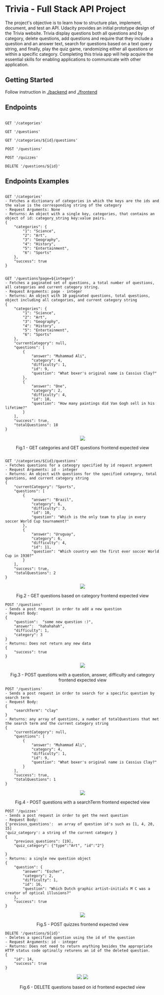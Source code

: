 # Trivia - Full Stack API Project

The project's objective is to learn how to structure plan, implement, document, and test an API. Udacity provides an initial prototype design of the Trivia website. Trivia display questions both all questions and by category, delete questions, add questions and require that they include a question and an answer text, search for questions based on a text query string, and finally, play the quiz game, randomizing either all questions or within a specific category. Completing this trivia app will help acquire the essential skills for enabling applications to communicate with other application.

## Getting Started

Follow instruction in [./backend](https://github.com/alanoudalbattah/Trivia/tree/master/Trivia\_API/backend/README.md) and [./frontend](https://github.com/alanoudalbattah/Trivia/tree/master/Trivia\_API/frontend/README.md)

## Endpoints

```

GET '/categories'

GET '/questions'

GET '/categories/${id}/questions'

POST '/questions'

POST '/quizzes'

DELETE '/questions/${id}'

```  

## Endpoints Examples

```

GET '/categories'
- Fetches a dictionary of categories in which the keys are the ids and the value is the corresponding string of the category
- Request Arguments: None
- Returns: An object with a single key, categories, that contains an object of id: category_string key:value pairs. 
{
    "categories": {
        "1": "Science",
        "2": "Art",
        "3": "Geography",
        "4": "History",
        "5": "Entertainment",
        "6": "Sports"
    },
    "success": true
}
```

```

GET '/questions?page=${integer}'
- Fetches a paginated set of questions, a total number of questions, all categories and current category string. 
- Request Arguments: page - integer
- Returns: An object with 10 paginated questions, total questions, object including all categories, and current category string
{
    "categories": {
        "1": "Science",
        "2": "Art",
        "3": "Geography",
        "4": "History",
        "5": "Entertainment",
        "6": "Sports"
    },
    "currentCategory": null,
    "questions": [
        {
            "answer": "Muhammad Ali",
            "category": 4,
            "difficulty": 1,
            "id": 9,
            "question": "What boxer's original name is Cassius Clay?"
        },
        {
            "answer": "One",
            "category": 2,
            "difficulty": 4,
            "id": 18,
            "question": "How many paintings did Van Gogh sell in his lifetime?"
        }
    ],
    "success": true,
    "totalQuestions": 18
}

```
<p align = "center">
<img src = "https://user-images.githubusercontent.com/72150188/125356000-55c7d780-e36e-11eb-9209-502dfb7d41ba.png">
</p>
<p align = "center">
Fig.1 - GET categories and GET questions frontend expected view
</p>

```

GET '/categories/${id}/questions'
- Fetches questions for a cateogry specified by id request argument 
- Request Arguments: id - integer
- Returns: An object with questions for the specified category, total questions, and current category string 
{
    "currentCategory": "Sports",
    "questions": [
        {
            "answer": "Brazil",
            "category": 6,
            "difficulty": 3,
            "id": 10,
            "question": "Which is the only team to play in every soccer World Cup tournament?"
        },
        {
            "answer": "Uruguay",
            "category": 6,
            "difficulty": 4,
            "id": 11,
            "question": "Which country won the first ever soccer World Cup in 1930?"
        }
    ],
    "success": true,
    "totalQuestions": 2
}

```
<p align = "center">
<img src = "https://user-images.githubusercontent.com/72150188/125356302-b1926080-e36e-11eb-821e-1cb8bf1e2b04.png">
</p>
<p align = "center">
Fig.2 - GET questions based on category frontend expected view
</p>

```
POST '/questions'
- Sends a post request in order to add a new question
- Request Body: 
{
    "question":  "some new question :)",
    "answer":  "hahahahah",
    "difficulty": 1,
    "category": 3
}
- Returns: Does not return any new data
{
    "success": true
}
```

<p align = "center">
<img src = "https://user-images.githubusercontent.com/72150188/125362256-44cf9400-e377-11eb-9b49-a6405111ab30.png">
</p>
<p align = "center">
Fig.3 - POST questions with a question, answer, difficulty and category frontend expected view
</p>

```
POST '/questions'
- Sends a post request in order to search for a specific question by search term 
- Request Body: 
{
    "searchTerm": "clay"
}
- Returns: any array of questions, a number of totalQuestions that met the search term and the current category string 
{
    "currentCategory": null,
    "questions": [
        {
            "answer": "Muhammad Ali",
            "category": 4,
            "difficulty": 1,
            "id": 9,
            "question": "What boxer's original name is Cassius Clay?"
        }
    ],
    "success": true,
    "totalQuestions": 1
}
```

<p align = "center">
<img src = "https://user-images.githubusercontent.com/72150188/125362079-f3bfa000-e376-11eb-9e5c-e3c98ffe2b08.png">
</p>
<p align = "center">
Fig.4 - POST questions with a searchTerm frontend expected view
</p>

```
POST '/quizzes'
- Sends a post request in order to get the next question 
- Request Body: 
{'previous_questions':  an array of question id's such as [1, 4, 20, 15]
'quiz_category': a string of the current category }
{
    "previous_questions": [19],
    "quiz_category": {"type":"Art", "id":"2"}

}
- Returns: a single new question object 
{
    "question": {
        "answer": "Escher",
        "category": 2,
        "difficulty": 1,
        "id": 16,
        "question": "Which Dutch graphic artist–initials M C was a creator of optical illusions?"
    },
    "success": true
}
```

<p align = "center">
<img src = "https://user-images.githubusercontent.com/72150188/125361719-6419f180-e376-11eb-8d5d-7b61bfc84ad0.png">
</p>
<p align = "center">
Fig.5 - POST quizzes frontend expected view
</p>

```
DELETE '/questions/${id}'
- Deletes a specified question using the id of the question
- Request Arguments: id - integer
- Returns: Does not need to return anything besides the appropriate HTTP status code optinally returens an id of the deleted question.
{
    "id": 14,
    "success": true
}
```
<p align = "center">

<img src = "https://user-images.githubusercontent.com/72150188/125361203-ac84df80-e375-11eb-95cf-5face81619eb.png">
<img src = "https://user-images.githubusercontent.com/72150188/125361290-c9b9ae00-e375-11eb-9bc4-131c2dfb6ae6.png">
</p>
<p align = "center">
Fig.6 - DELETE questions based on id frontend expected view
</p>
